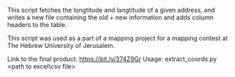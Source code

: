 This script fetches the longtitude and langtitude of a given address, and writes a new file containing
the old + new information and adds column headers to the table.

This script was used as a part of a mapping project for a mapping contest at The Hebrew University of
Jerusalem.

Link to the final product: https://bit.ly/374Z9Gr
Usage: extract_coords.py <path to excel\csv file>
